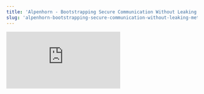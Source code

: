 ```yaml
---
title: 'Alpenhorn - Bootstrapping Secure Communication Without Leaking Metadata'
slug: 'alpenhorn-bootstrapping-secure-communication-without-leaking-metadata'
---
```


![](https://static.meri.garden/b47d785aaa64417d7d6beed9b904922f.pdf)
